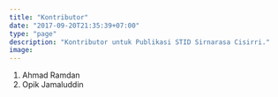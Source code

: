```yaml
---
title: "Kontributor"
date: "2017-09-20T21:35:39+07:00"
type: "page"
description: "Kontributor untuk Publikasi STID Sirnarasa Cisirri."
image:  
---
```


1. Ahmad Ramdan
2. Opik Jamaluddin
